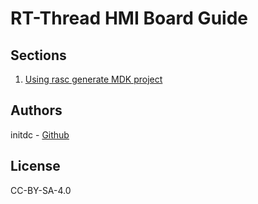 # RT-Thread HMI Board Guide

## Sections

1. [Using rasc generate MDK project](/guide/01.mdk.md)

## Authors

initdc - [Github](https://github.com/initdc)

## License

CC-BY-SA-4.0
